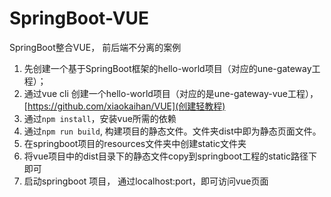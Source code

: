 # SpringBoot-VUE
SpringBoot整合VUE， 前后端不分离的案例
1. 先创建一个基于SpringBoot框架的hello-world项目（对应的une-gateway工程）；
2. 通过vue cli 创建一个hello-world项目（对应的是une-gateway-vue工程），[https://github.com/xiaokaihan/VUE](创建轻教程)
3. 通过`npm install`，安装vue所需的依赖
4. 通过`npm run build`, 构建项目的静态文件。文件夹dist中即为静态页面文件。
5. 在springboot项目的resources文件夹中创建static文件夹
6. 将vue项目中的dist目录下的静态文件copy到springboot工程的static路径下即可
7. 启动springboot 项目， 通过localhost:port，即可访问vue页面
